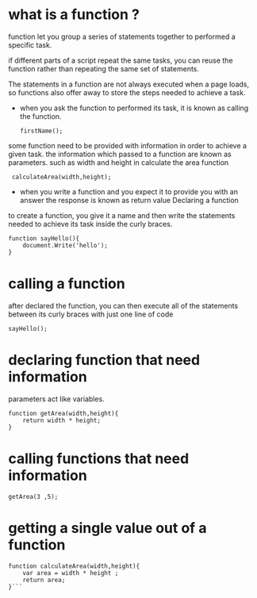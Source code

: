 # what is a function ?

function let you group a series of statements together to performed a specific task.

if different parts of a script repeat the same tasks, you can reuse the function rather than repeating the same set of statements.

The statements in a function are not always executed when a page loads, so functions also offer away to store the steps needed to achieve a task.

* when you ask the function to performed its task, it is known as calling the function.
     
     `firstName();`

some function need to be provided with information in order to achieve a given task. the information which passed to a function are known as parameters. such as width and height in calculate the area function
  
  ` calculateArea(width,height);`

* when you write a function and you expect it to provide you with an answer the response is known as return value
Declaring a function

to create a function, you give it a name and then write the statements needed to achieve its task inside the curly braces.

```
function sayHello(){
    document.Write('hello');
}
```

# calling a function

after declared the function, you can then execute all of the statements between its curly braces with just one line of code

`sayHello();`

# declaring function that need information

parameters act like variables.

```
function getArea(width,height){
    return width * height;
}
```

# calling functions that need information

`getArea(3 ,5);`

# getting a single value out of a function

```
function calculateArea(width,height){
    var area = width * height ;
    return area;
}```
